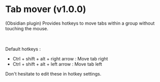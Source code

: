 # Tab mover (v1.0.0)

(Obsidian plugin) Provides hotkeys to move tabs within a group without touching the mouse.
<br>
<br>
<br>

 Default hotkeys :
- Ctrl + shift + alt + right arrow : Move tab right<br>
- Ctrl + shift + alt + left arrow : Move tab left<br>

Don't hesitate to edit these in hotkey settings.